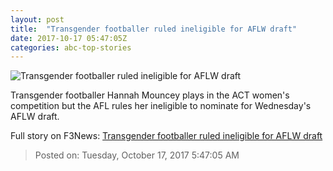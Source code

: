 ```yaml
---
layout: post
title:  "Transgender footballer ruled ineligible for AFLW draft"
date: 2017-10-17 05:47:05Z
categories: abc-top-stories
---
```


![Transgender footballer ruled ineligible for AFLW draft](http://www.abc.net.au/news/image/7674816-1x1-700x700.jpg)

Transgender footballer Hannah Mouncey plays in the ACT women's competition but the AFL rules her ineligible to nominate for Wednesday's AFLW draft.


Full story on F3News: [Transgender footballer ruled ineligible for AFLW draft](http://www.f3nws.com/n/b4JrvD)

> Posted on: Tuesday, October 17, 2017 5:47:05 AM
